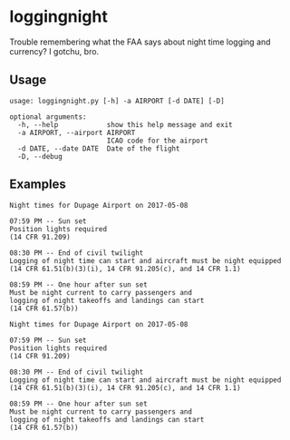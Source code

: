 # loggingnight
Trouble remembering what the FAA says about night time logging and currency?  I gotchu, bro.

## Usage
```$ ./loggingnight.py --help
usage: loggingnight.py [-h] -a AIRPORT [-d DATE] [-D]

optional arguments:
  -h, --help            show this help message and exit
  -a AIRPORT, --airport AIRPORT
                        ICAO code for the airport
  -d DATE, --date DATE  Date of the flight
  -D, --debug
  ```

## Examples
```$ ./loggingnight.py -a KDPA
Night times for Dupage Airport on 2017-05-08

07:59 PM -- Sun set
Position lights required
(14 CFR 91.209)

08:30 PM -- End of civil twilight
Logging of night time can start and aircraft must be night equipped
(14 CFR 61.51(b)(3)(i), 14 CFR 91.205(c), and 14 CFR 1.1)

08:59 PM -- One hour after sun set
Must be night current to carry passengers and
logging of night takeoffs and landings can start
(14 CFR 61.57(b))
```

```$ ./loggingnight.py -a KDPA -d 05/08/2017
Night times for Dupage Airport on 2017-05-08

07:59 PM -- Sun set
Position lights required
(14 CFR 91.209)

08:30 PM -- End of civil twilight
Logging of night time can start and aircraft must be night equipped
(14 CFR 61.51(b)(3)(i), 14 CFR 91.205(c), and 14 CFR 1.1)

08:59 PM -- One hour after sun set
Must be night current to carry passengers and
logging of night takeoffs and landings can start
(14 CFR 61.57(b))
```
